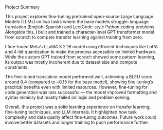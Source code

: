 Project Summary

This project explores fine-tuning pretrained open-source Large Language Models (LLMs) on two tasks where the base models struggle: language translation (English-Spanish) and LeetCode-style Python coding problems. Alongside this, I built and trained a character-level GPT transformer model from scratch to compare transfer learning against training from zero.

I fine-tuned Meta’s LLaMA 3.2 1B model using efficient techniques like LoRA and 4-bit quantization to make the process accessible on limited hardware. While the custom GPT trained from scratch showed some pattern learning, its output was mostly incoherent due to dataset size and compute constraints.

The fine-tuned translation model performed well, achieving a BLEU score around 0.4 (compared to ~0.15 for the base model), showing fine-tuning’s practical benefits even with limited resources. However, fine-tuning for code generation was less successful — the model improved formatting and syntax mimicry but mostly failed on logic and problem solving.

Overall, this project was a solid learning experience on transfer learning, fine-tuning techniques, and LLM internals. It highlighted how task complexity and data quality affect fine-tuning outcomes. Future work could involve better datasets and longer training to push performance further.
